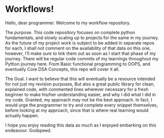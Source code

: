 # Workflows!

Hello, dear programmer. Welcome to my workflow repository.

The purpose.
This code repository focuses on complete python fundamentals, and slowly scaling up to projects for the same in my journey.
As the future of my project work is subject to be added in separate repos for each, I shall not comment on the availability of that data on this one, however, I'll make sure to link them out as soon as I start that phase of my journey.
There will be regular code commits of my learnings throughout my Python journey here.
From Basic functional programming to OOPS, and eventually Core DSA Concepts, this repo will cover it all.

The Goal.
I want to believe that this will eventually be a resource intended for not just my revision purposes,
But also a great public library for clean, explained code, with commented lines wherever necessary for a fresh beginner to make his/her understanding easier, and why I did what I did in my code.
Granted, my approach may not be the best approach. In fact, I would urge the programmer to try and complete every snippet themselves, before looking at my approach, since that is where real learning would actually happen.

I hope you enjoy reading this data as much as I enjoyed embarking on this endeavour.
Godspeed.
